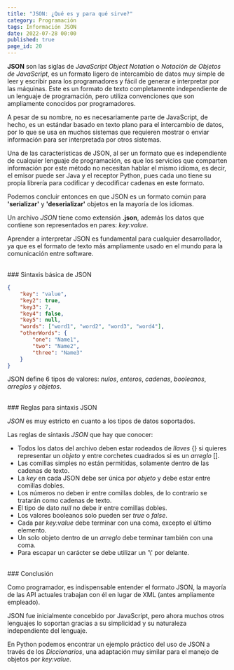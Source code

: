 ```yaml
---
title: "JSON: ¿Qué es y para qué sirve?"
category: Programación
tags: Información JSON
date: 2022-07-28 00:00
published: true
page_id: 20
---
```


**JSON** son las siglas de *JavaScript Object Notation* o *Notación de Objetos de JavaScript*, es un formato ligero de intercambio de datos muy simple de leer y escribir para los programadores y fácil de generar e interpretar por las máquinas. Este es un formato de texto completamente independiente de un lenguaje de programación, pero utiliza convenciones que son ampliamente conocidos por programadores.

A pesar de su nombre, no es necesariamente parte de JavaScript, de hecho, es un estándar basado en texto plano para el intercambio de datos, por lo que se usa en muchos sistemas que requieren mostrar o enviar información para ser interpretada por otros sistemas.

Una de las características de JSON, al ser un formato que es independiente de cualquier lenguaje de programación, es que los servicios que comparten información por este método no necesitan hablar el mismo idioma, es decir, el emisor puede ser Java y el receptor Python, pues cada uno tiene su propia librería para codificar y decodificar cadenas en este formato.

Podemos concluir entonces en que JSON es un formato común para **'serializar'** y **'deserializar'** objetos en la mayoría de los idiomas.

Un archivo *JSON* tiene como extensión **.json**, además los datos que contiene son representados en pares: *key:value*.

Aprender a interpretar JSON es fundamental para cualquier desarrollador, ya que es el formato de texto más ampliamente usado en el mundo para la comunicación entre software.

<div id="Sintaxis JSON"><br></div>
### Sintaxis básica de JSON

```json
{
    "key": "value",
    "key2": true,
    "key3": 7,
    "key4": false,
    "key5": null,
    "words": ["word1", "word2", "word3", "word4"],
    "otherWords": {
        "one": "Name1",
        "two": "Name2",
        "three": "Name3"
    }
}
```

JSON define 6 tipos de valores: *nulos*, *enteros*, *cadenas*, *booleanos*, *arreglos* y *objetos*.

<div id="Reglas Sintaxis JSON"><br></div>
### Reglas para sintaxis JSON

*JSON* es muy estricto en cuanto a los tipos de datos soportados.

Las reglas de sintaxis *JSON* que hay que conocer:

* Todos los datos del archivo deben estar rodeados de *llaves* {} si quieres representar un *objeto* y entre corchetes cuadrados si es un *arreglo* [].
* Las comillas simples no están permitidas, solamente dentro de las cadenas de texto.
* La *key* en cada JSON debe ser única por *objeto* y debe estar entre comillas dobles.
* Los números no deben ir entre comillas dobles, de lo contrario se tratarán como cadenas de texto.
* El tipo de dato *null* no debe ir entre comillas dobles.
* Los valores booleanos solo pueden ser *true* o *false*.
* Cada par *key:value* debe terminar con una coma, excepto el último elemento.
* Un solo objeto dentro de un *arreglo* debe terminar también con una coma.
* Para escapar un carácter se debe utilizar un '\\' por delante.

<div><br></div>
### Conclusión

Como programador, es indispensable entender el formato JSON, la mayoría de las API actuales trabajan con él en lugar de XML (antes ampliamente empleado).

JSON fue inicialmente concebido por JavaScript, pero ahora muchos otros lenguajes lo soportan gracias a su simplicidad y su naturaleza independiente del lenguaje.

En Python podemos encontrar un ejemplo práctico del uso de JSON a través de los *Diccionarios*, una adaptación muy similar para el manejo de objetos por *key:value*.
